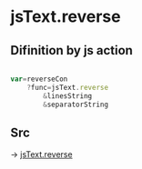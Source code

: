 # jsText.reverse

## Difinition by js action

```js.js

var=reverseCon
	?func=jsText.reverse
		&linesString
		&separatorString
```

## Src

-> [jsText.reverse](https://github.com/puutaro/CommandClick/blob/master/app/src/main/java/com/puutaro/commandclick/fragment_lib/terminal_fragment/js_interface/text/JsText.kt#L37)


